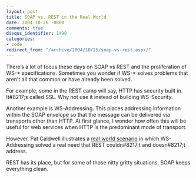 ```yaml
---
layout: post
title: SOAP vs. REST in the Real World
date: 2004-10-26 -0800
comments: true
disqus_identifier: 1490
categories:
- code
redirect_from: "/archive/2004/10/25/soap-vs-rest.aspx/"
---
```


There’s a lot of focus these days on SOAP vs REST and the proliferation
of WS-\* specifications. Sometimes you wonder if WS-\* solves problems
that aren't all that common or have already been solved.

For example, some in the REST camp will say, HTTP has security built in.
It\#8217;s called SSL. Why not use it instead of building WS-Security.

Another example is WS-Addressing. This places addressing information
within the SOAP envelope so that the message can be delivered via
transports other than HTTP. At first glance, I wonder how often this
will be useful for web services when HTTP is the predominant mode of
transport.

However, Pat Caldwell illustrates a [real world
scenario](http://www.cauldwell.net/patrick/blog/PermaLink,guid,9ba58b84-f978-4b49-8aa5-5c2c0e0c9458.aspx "WS-Addressing")
in which WS-Addressing solved a real need that REST couldn\#8217;t and
doesn\#8217;t address.

REST has its place, but for some of those nitty gritty situations, SOAP
keeps everything clean.

